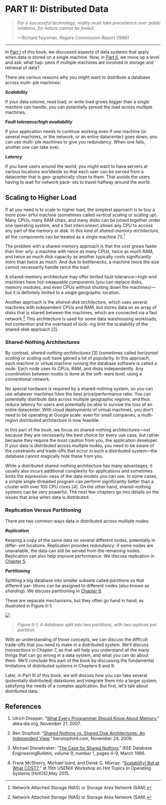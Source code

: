 # PART II: Distributed Data<!-- {docsify-ignore-all} -->

> *For a successful technology, reality must take precedence over public relations, for nature cannot be fooled.*
>
> —Richard Feynman, *Rogers Commission Report* (1986)

-------

In [Part I](part-i.md) of this book, we discussed aspects of data systems that apply when data is stored on a single machine. Now, in [Part II](part-ii.md), we move up a level and ask: what hap‐ pens if multiple machines are involved in storage and retrieval of data?

There are various reasons why you might want to distribute a database across multi‐ ple machines:

***Scalability***

If your data volume, read load, or write load grows bigger than a single machine can handle, you can potentially spread the load across multiple machines.

***Fault tolerance/high availability***

If your application needs to continue working even if one machine (or several machines, or the network, or an entire datacenter) goes down, you can use multi‐ ple machines to give you redundancy. When one fails, another one can take over.

***Latency***

If you have users around the world, you might want to have servers at various locations worldwide so that each user can be served from a datacenter that is geo‐ graphically close to them. That avoids the users having to wait for network pack‐ ets to travel halfway around the world.



## Scaling to Higher Load

If all you need is to scale to higher load, the simplest approach is to buy a more pow‐ erful machine (sometimes called *vertical scaling* or *scaling up*). Many CPUs, many RAM chips, and many disks can be joined together under one operating system, and a fast interconnect allows any CPU to access any part of the memory or disk. In this kind of *shared-memory architecture*, all the components can be treated as a single machine [1].[^ii]

[^i]: In a large machine, although any CPU can access any part of memory, some banks of memory are closer to one CPU than to others (this is called nonuniform memory access, or NUMA [1]). To make efficient use of this architecture, the processing needs to be broken down so that each CPU mostly accesses memory that is nearby—which means that partitioning is still required, even when ostensibly running on one machine.

The problem with a shared-memory approach is that the cost grows faster than line‐ arly: a machine with twice as many CPUs, twice as much RAM, and twice as much disk capacity as another typically costs significantly more than twice as much. And due to bottlenecks, a machine twice the size cannot necessarily handle twice the load.

A shared-memory architecture may offer limited fault tolerance—high-end machines have hot-swappable components (you can replace disks, memory modules, and even CPUs without shutting down the machines)—but it is definitely limited to a single geographic location.

Another approach is the *shared-disk architecture*, which uses several machines with independent CPUs and RAM, but stores data on an array of disks that is shared between the machines, which are connected via a fast network.[^ii]  This architecture is used for some data warehousing workloads, but contention and the overhead of lock‐ ing limit the scalability of the shared-disk approach [2].

[^ii]: Network Attached Storage (NAS) or Storage Area Network (SAN).



### Shared-Nothing Architectures

By contrast, *shared-nothing architectures* [3] (sometimes called *horizontal scaling* or *scaling out*) have gained a lot of popularity. In this approach, each machine or virtual machine running the database software is called a *node*. Each node uses its CPUs, RAM, and disks independently. Any coordination between nodes is done at the soft‐ ware level, using a conventional network.

No special hardware is required by a shared-nothing system, so you can use whatever machines have the best price/performance ratio. You can potentially distribute data across multiple geographic regions, and thus reduce latency for users and potentially be able to survive the loss of an entire datacenter. With cloud deployments of virtual machines, you don’t need to be operating at Google scale: even for small companies, a multi-region distributed architecture is now feasible.

In this part of the book, we focus on shared-nothing architectures—not because they are necessarily the best choice for every use case, but rather because they require the most caution from you, the application developer. If your data is distributed across multiple nodes, you need to be aware of the constraints and trade-offs that occur in such a distributed system—the database cannot magically hide these from you.

While a distributed shared-nothing architecture has many advantages, it usually also incurs additional complexity for applications and sometimes limits the expressive‐ ness of the data models you can use. In some cases, a simple single-threaded program can perform significantly better than a cluster with over 100 CPU cores [4]. On the other hand, shared-nothing systems can be very powerful. The next few chapters go into details on the issues that arise when data is distributed.

### Replication Versus Partitioning

There are two common ways data is distributed across multiple nodes:

***Replication***

Keeping a copy of the same data on several different nodes, potentially in differ‐ ent locations. Replication provides redundancy: if some nodes are unavailable, the data can still be served from the remaining nodes. Replication can also help improve performance. We discuss replication in [Chapter 5](ch5.md).

***Partitioning***

 Splitting a big database into smaller subsets called *partitions* so that different par‐ titions can be assigned to different nodes (also known as *sharding*). We discuss partitioning in [Chapter 6](ch6.md).

These are separate mechanisms, but they often go hand in hand, as illustrated in Figure II-1.

![](../img/figii-1.png)

> *Figure II-1. A database split into two partitions, with two replicas per partition.*

With an understanding of those concepts, we can discuss the difficult trade-offs that you need to make in a distributed system. We’ll discuss *transactions* in Chapter 7, as that will help you understand all the many things that can go wrong in a data system, and what you can do about them. We’ll conclude this part of the book by discussing the fundamental limitations of distributed systems in Chapters 8 and 9.

Later, in Part III of this book, we will discuss how you can take several (potentially distributed) datastores and integrate them into a larger system, satisfying the needs of a complex application. But first, let’s talk about distributed data.



## References

1.  Ulrich Drepper: “[What Every Programmer Should Know About Memory](https://people.freebsd.org/~lstewart/articles/cpumemory.pdf),” akka‐dia.org, November 21, 2007.

2. Ben Stopford: “[Shared Nothing vs. Shared Disk Architectures: An Independent View](http://www.benstopford.com/2009/11/24/understanding-the-shared-nothing-architecture/),” benstopford.com, November 24, 2009.


3. Michael Stonebraker: “[The Case for Shared Nothing](http://db.cs.berkeley.edu/papers/hpts85-nothing.pdf),” IEEE Database EngineeringBulletin, volume 9, number 1, pages 4–9, March 1986.

4. Frank McSherry, Michael Isard, and Derek G. Murray: “[Scalability! But at What COST?](http://www.frankmcsherry.org/assets/COST.pdf),” at 15th USENIX Workshop on Hot Topics in Operating Systems (HotOS),May 2015.
